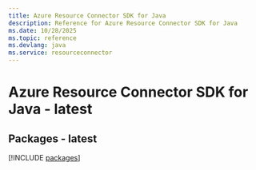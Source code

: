 ```yaml
---
title: Azure Resource Connector SDK for Java
description: Reference for Azure Resource Connector SDK for Java
ms.date: 10/28/2025
ms.topic: reference
ms.devlang: java
ms.service: resourceconnector
---
```

# Azure Resource Connector SDK for Java - latest
## Packages - latest
[!INCLUDE [packages](resource-connector-index.md)]
